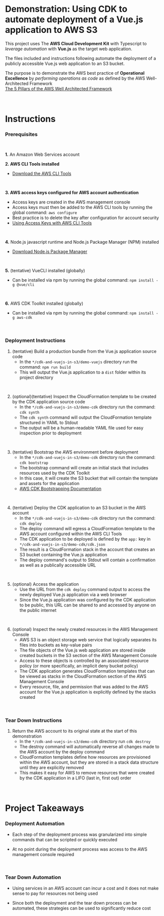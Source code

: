 # Demonstration: Using CDK to automate deployment of a Vue.js application to AWS S3

This project uses The **AWS Cloud Development Kit** with Typescript to *leverage automation* with **Vue.js** as the target web application.

The files included and instructions following automate the deployment of a publicly accessible Vue.js web application to an S3 bucket.

The purpose is to demonstrate the AWS best practice of **Operational Excellence** by *performing operations as code* as defined by the AWS Well-Architected Framework
<br/>[The 5 Pillars of the AWS Well Architected Framework](https://aws.amazon.com/blogs/apn/the-5-pillars-of-the-aws-well-architected-framework/)
<br/><br/><br/>


# Instructions

### Prerequisites

<br/>

**1.** An Amazon Web Services account
<br/>

**2. AWS CLI Tools installed**
  * [Download the AWS CLI Tools](https://docs.aws.amazon.com/cli/latest/userguide/install-cliv2.html)
<br/>

**3. AWS access keys configured for AWS account authentication**
  * Access keys are created in the AWS management console
  * Access keys must then be added to the AWS CLI tools by running the global command: `aws configure`
  * Best practice is to delete the key after configuration for account security
  * [Using Access Keys with AWS CLI Tools](https://docs.aws.amazon.com/cli/latest/userguide/cli-chap-configure.html)
<br/>

**4.** Node.js javascript runtime and Node.js Package Manager (NPM) installed
  * [Download Node.js Package Manager](https://nodejs.org/en/download/package-manager/)
<br/>

**5.** (tentative) VueCLI installed (globally)
  * Can be installed via npm by running the global command: `npm install -g @vue/cli`
<br/>

**6.** AWS CDK Toolkit installed (globally)
  * Can be installed via npm by running the global command: `npm install -g aws-cdk`
<br/><br/><br/>


### Deployment Instructions 

1. (tentative) Build a production bundle from the Vue.js application source code
    * In the `*/cdk-and-vuejs-in-s3/demo-vuejs` directory run the command: `npm run build`
    * This will output the Vue.js application to a `dist` folder within its project directory
<br/>

2. (optional)(tentative) Inspect the CloudFormation template to be created by the CDK application source code 
    * In the `*/cdk-and-vuejs-in-s3/demo-cdk` directory run the command: `cdk synth`
    * The `cdk synth` command will output the CloudFormation template structured in YAML to Stdout
    * The output will be a human-readable YAML file used for easy inspection prior to deployment
<br/>

3. (tentative) Bootstrap the AWS environment before deployment
    * In the `*/cdk-and-vuejs-in-s3/demo-cdk` directory run the command: `cdk bootstrap`
    * The bootstrap command will create an initial stack that includes resources used by the CDK Toolkit
    * In this case, it will create the S3 bucket that will contain the template and assets for the application
    * [AWS CDK Bootstrapping Documentation](https://docs.aws.amazon.com/cdk/latest/guide/bootstrapping.html)
<br/>

4. (tentative) Deploy the CDK application to an S3 bucket in the AWS account
    * In the `*/cdk-and-vuejs-in-s3/demo-cdk` directory run the command: `cdk deploy`
    * The deploy command will egress a CloudFormation template to the AWS account configured within the AWS CLI Tools
    * The CDK application to be deployed is defined by the `app:` key in `*/cdk-and-vuejs-in-s3/demo-cdk/cdk.json`
    * The result is a CloudFormation stack in the account that creates an S3 bucket containing the Vue.js application
    * The deploy command's output to Stdout will contain a confirmation as well as a publically accessible URL
<br/>

5. (optional) Access the application
    * Use the URL from the `cdk deploy` command output to access the newly deployed Vue.js application via a web browser
    * Since the Vue.js application was configured by the CDK application to be public, this URL can be shared to and accessed by anyone on the public internet
<br/>

6. (optional) Inspect the newly created resources in the AWS Management Console
    * AWS S3 is an object storage web service that logically separates its files into buckets as key-value pairs
    * The file objects of the Vue.js web application are stored inside created buckets in the S3 section of the AWS Management Console
    * Access to these objects is controlled by an associated resource policy (or more specifically, an implicit deny bucket policy)
    * The CDK application generates CloudFormation templates that can be viewed as stacks in the CloudFormation section of the AWS Management Console
    * Every resource, file, and permission that was added to the AWS account for the Vue.js application is explicitly defined by the stacks created
<br/><br/><br/>



### Tear Down Instructions

1. Return the AWS account to its original state at the start of this demonstration
    * In the `*/cdk-and-vuejs-in-s3/demo-cdk` directory run `cdk destroy`
    * The destroy command will automatically reverse all changes made to the AWS account by the deploy command
    * CloudFormation templates define how resources are provisioned within the AWS account, but they are stored in a stack data structure until they are explicitly removed
    * This makes it easy for AWS to remove resources that were created by the CDK application in a LIFO (last in, first out) order
<br/><br/><br/>

# Project Takeaways

### Deployment Automation

  * Each step of the deployment process was granularized into simple commands that can be scripted or quickly executed

  * At no point during the deployment process was access to the AWS management console required
<br/><br/><br/>


### Tear Down Automation

  * Using services in an AWS account can incur a cost and it does not make sense to pay for resources not being used

  * Since both the deployment and the tear down process can be automated, these strategies can be used to significantly reduce cost
<br/><br/><br/>




